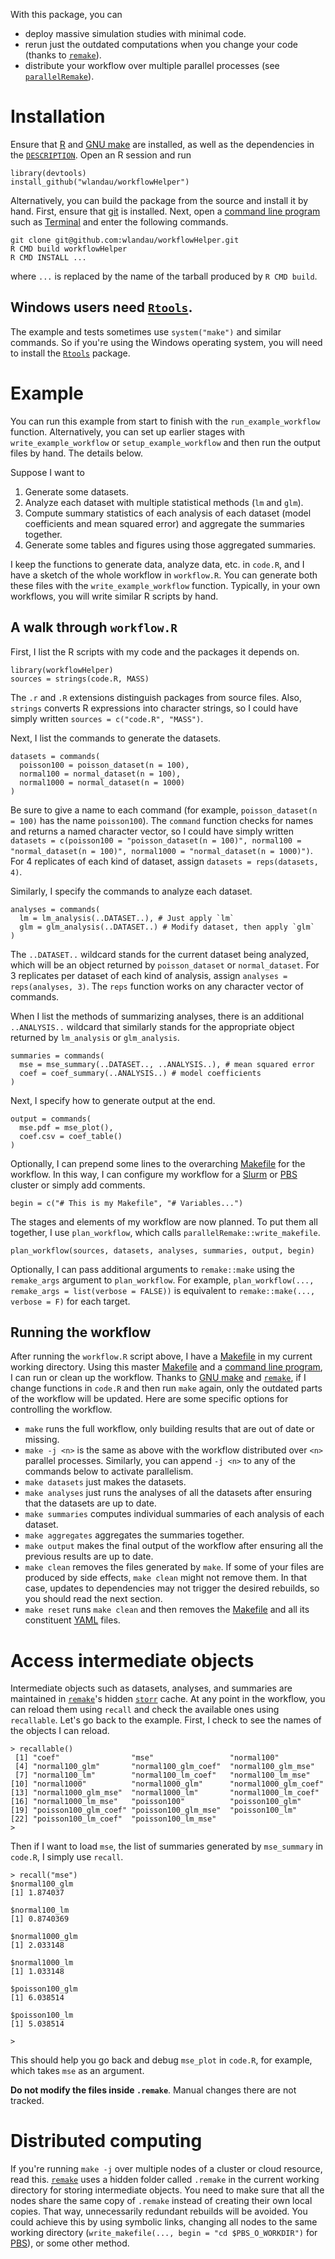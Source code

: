 With this package, you can

- deploy massive simulation studies with minimal code. 
- rerun just the outdated computations when you change your code (thanks to [`remake`](https://github.com/richfitz/remake)).
- distribute your workflow over multiple parallel processes (see [`parallelRemake`](https://github.com/wlandau/parallelRemake)).

# Installation

Ensure that [R](https://www.r-project.org/) and [GNU make](https://www.gnu.org/software/make/) are installed, as well as the dependencies in the [`DESCRIPTION`](https://github.com/wlandau/workflowHelper/blob/master/DESCRIPTION). Open an R session and run 

```
library(devtools)
install_github("wlandau/workflowHelper")
```

Alternatively, you can build the package from the source and install it by hand. First, ensure that [git](https://git-scm.com/) is installed. Next, open a [command line program](http://linuxcommand.org/) such as [Terminal](https://en.wikipedia.org/wiki/Terminal_%28OS_X%29) and enter the following commands.

```
git clone git@github.com:wlandau/workflowHelper.git
R CMD build workflowHelper
R CMD INSTALL ...
```

where `...` is replaced by the name of the tarball produced by `R CMD build`.

## Windows users need [`Rtools`](https://github.com/stan-dev/rstan/wiki/Install-Rtools-for-Windows).

The example and tests sometimes use `system("make")` and similar commands. So if you're using the Windows operating system, you will need to install the [`Rtools`](https://github.com/stan-dev/rstan/wiki/Install-Rtools-for-Windows) package.

# Example 

You can run this example from start to finish with the `run_example_workflow` function. Alternatively, you can set up earlier stages with `write_example_workflow` or `setup_example_workflow` and then run the output files by hand. The details below.

Suppose I want to 

1. Generate some datasets.
2. Analyze each dataset with multiple statistical methods (`lm` and `glm`).
3. Compute summary statistics of each analysis of each dataset (model coefficients and mean squared error) and aggregate the summaries together.
4. Generate some tables and figures using those aggregated summaries.

I keep the functions to generate data, analyze data, etc. in `code.R`, and I have a sketch of the whole workflow in `workflow.R`. You can generate both these files with the `write_example_workflow` function. Typically, in your own workflows, you will write similar R scripts by hand.

## A walk through `workflow.R`

First, I list the R scripts with my code and the packages it depends on.

```{r}
library(workflowHelper)
sources = strings(code.R, MASS)
```

The `.r` and `.R` extensions distinguish packages from source files. Also, `strings` converts R expressions into character strings, so I could have simply written `sources = c("code.R", "MASS")`.

Next, I list the commands to generate the datasets.

```{r}
datasets = commands(
  poisson100 = poisson_dataset(n = 100),
  normal100 = normal_dataset(n = 100),
  normal1000 = normal_dataset(n = 1000)
)
```

Be sure to give a name to each command (for example, `poisson_dataset(n = 100)` has the name `poisson100`). The `command` function checks for names and returns a named character vector, so I could have simply written `datasets = c(poisson100 = "poisson_dataset(n = 100)", normal100 = "normal_dataset(n = 100)", normal1000 = "normal_dataset(n = 1000)")`. For 4 replicates of each kind of dataset, assign `datasets = reps(datasets, 4)`.

Similarly, I specify the commands to analyze each dataset.

```{r}
analyses = commands(
  lm = lm_analysis(..DATASET..), # Just apply `lm`
  glm = glm_analysis(..DATASET..) # Modify dataset, then apply `glm`
)
```

The `..DATASET..` wildcard stands for the current dataset being analyzed, which will be an object returned by `poisson_dataset` or `normal_dataset`. For 3 replicates per dataset of each kind of analysis, assign `analyses = reps(analyses, 3)`. The `reps` function works on any character vector of commands.

When I list the methods of summarizing analyses, there is an additional `..ANALYSIS..` wildcard that similarly stands for the appropriate object returned by `lm_analysis` or `glm_analysis`.

```{r}
summaries = commands(
  mse = mse_summary(..DATASET.., ..ANALYSIS..), # mean squared error
  coef = coef_summary(..ANALYSIS..) # model coefficients
)
```

Next, I specify how to generate output at the end.

```{r}
output = commands(
  mse.pdf = mse_plot(),
  coef.csv = coef_table()
)
```

Optionally, I can prepend some lines to the overarching [Makefile](https://www.gnu.org/software/make/) for the workflow. In this way, I can configure my workflow for a [Slurm](https://en.wikipedia.org/wiki/Slurm_Workload_Manager) or [PBS](https://en.wikipedia.org/wiki/Portable_Batch_System) cluster or simply add comments.

```{r}
begin = c("# This is my Makefile", "# Variables...")
```

The stages and elements of my workflow are now planned. To put them all together, I use `plan_workflow`, which calls `parallelRemake::write_makefile`.

```{r}
plan_workflow(sources, datasets, analyses, summaries, output, begin)
```

Optionally, I can pass additional arguments to `remake::make` using the `remake_args` argument to `plan_workflow`. For example, `plan_workflow(..., remake_args = list(verbose = FALSE))` is equivalent to `remake::make(..., verbose = F)` for each target.

## Running the workflow

After running the `workflow.R` script above, I have a [Makefile](https://www.gnu.org/software/make/) in my current working directory. Using this master [Makefile](https://www.gnu.org/software/make/) and a [command line program](http://linuxcommand.org/), I can run or clean up the workflow. Thanks to [GNU make](https://www.gnu.org/software/make/) and [`remake`](https://github.com/richfitz/remake), if I change functions in `code.R` and then run `make` again, only the outdated parts of the workflow will be updated. Here are some specific options for controlling the workflow.

- `make` runs the full workflow, only building results that are out of date or missing.
- `make -j <n>` is the same as above with the workflow distributed over `<n>` parallel processes. Similarly, you can append `-j <n>` to any of the commands below to activate parallelism.
- `make datasets` just makes the datasets.
- `make analyses` just runs the analyses of all the datasets after ensuring that the datasets are up to date.
- `make summaries` computes individual summaries of each analysis of each dataset.
- `make aggregates` aggregates the summaries together.
- `make output` makes the final output of the workflow after ensuring all the previous results are up to date.
- `make clean` removes the files generated by `make`. If some of your files are produced by side effects, `make clean` might not remove them. In that case, updates to dependencies may not trigger the desired rebuilds, so you should read the next section. 
- `make reset` runs `make clean` and then removes the [Makefile](https://www.gnu.org/software/make/) and all its constituent [YAML](http://yaml.org/) files.

# Access intermediate objects

Intermediate objects such as datasets, analyses, and summaries are maintained in [`remake`](https://github.com/richfitz/remake)'s hidden [`storr`](https://github.com/richfitz/storr) cache. At any point in the workflow, you can reload them using `recall` and check the available ones using `recallable`. Let's go back to the example. First, I check to see the names of the objects I can reload.

```{r}
> recallable()
 [1] "coef"                "mse"                 "normal100"          
 [4] "normal100_glm"       "normal100_glm_coef"  "normal100_glm_mse"  
 [7] "normal100_lm"        "normal100_lm_coef"   "normal100_lm_mse"   
[10] "normal1000"          "normal1000_glm"      "normal1000_glm_coef"
[13] "normal1000_glm_mse"  "normal1000_lm"       "normal1000_lm_coef" 
[16] "normal1000_lm_mse"   "poisson100"          "poisson100_glm"     
[19] "poisson100_glm_coef" "poisson100_glm_mse"  "poisson100_lm"      
[22] "poisson100_lm_coef"  "poisson100_lm_mse"  
> 
```

Then if I want to load `mse`, the list of summaries generated by `mse_summary` in `code.R`, I simply use `recall`.

```{r}
> recall("mse")
$normal100_glm
[1] 1.874037

$normal100_lm
[1] 0.8740369

$normal1000_glm
[1] 2.033148

$normal1000_lm
[1] 1.033148

$poisson100_glm
[1] 6.038514

$poisson100_lm
[1] 5.038514

> 
```

This should help you go back and debug `mse_plot` in `code.R`, for example, which takes `mse` as an argument.

**Do not modify the files inside `.remake`**. Manual changes there are not tracked.

# Distributed computing

If you're running `make -j` over multiple nodes of a cluster or cloud resource, read this. [`remake`](https://github.com/richfitz/remake) uses a hidden folder called `.remake` in the current working directory for storing intermediate objects. You need to make sure that all the nodes share the same copy of `.remake` instead of creating their own local copies. That way, unnecessarily redundant rebuilds will be avoided. You could achieve this by using symbolic links, changing all nodes to the same working directory (`write_makefile(..., begin = "cd $PBS_O_WORKDIR")` for [PBS](https://en.wikipedia.org/wiki/Portable_Batch_System)), or some other method.
